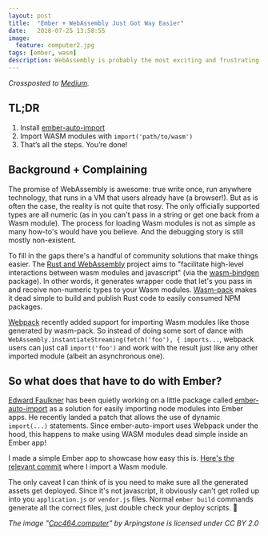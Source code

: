 ```yaml
---
layout: post
title:  "Ember + WebAssembly Just Got Way Easier"
date:   2018-07-25 13:58:55
image:
  feature: computer2.jpg
tags: [ember, wasm]
description: WebAssembly is probably the most exciting and frustrating technology to come around in a while. Ember now makes it easy.
---
```


_Crossposted to [Medium](https://medium.com/@lukedeniston/ember-webassembly-just-got-way-easier-1e4ec6ca40ab)._

## TL;DR

1. Install [ember-auto-import](https://github.com/ef4/ember-auto-import)
2. Import WASM modules with `import('path/to/wasm')`
3. That’s all the steps. You’re done!

## Background + Complaining


The promise of WebAssembly is awesome: true write once, run anywhere technology, that runs in a VM that users already have (a browser!). But as is often the case, the reality is not quite that rosy. The only officially supported types are all numeric (as in you can't pass in a string or get one back from a Wasm module). The process for loading Wasm modules is not as simple as many how-to's would have you believe. And the debugging story is still mostly non-existent.

To fill in the gaps there's a handful of community solutions that make things easier. The [Rust and WebAssembly](https://rustwasm.github.io/) project aims to "facilitate high-level interactions between wasm modules and javascript" (via the [wasm-bindgen](https://rustwasm.github.io/wasm-bindgen/) package). In other words, it generates wrapper code that let's you pass in and receive non-numeric types to your Wasm modules. [Wasm-pack](https://github.com/rustwasm/wasm-pack) makes it dead simple to build and publish Rust code to easily consumed NPM packages.

[Webpack](https://webpack.js.org/) recently added support for importing Wasm modules like those generated by wasm-pack. So instead of doing some sort of dance with `WebAssembly.instantiateStreaming(fetch('foo'), { imports...`, webpack users can just call `import('foo')` and work with the result just like any other imported module (albeit an asynchronous one).

## So what does that have to do with Ember?

[Edward Faulkner](https://eaf4.com/) has been quietly working on a little package called [ember-auto-import](https://github.com/ef4/ember-auto-import) as a solution for easily importing node modules into Ember apps. He recently landed a patch that allows the use of dynamic `import(...)` statements. Since ember-auto-import uses Webpack under the hood, this happens to make using WASM modules dead simple inside an Ember app!

I made a simple Ember app to showcase how easy this is. [Here's the relevant commit](https://github.com/luketheobscure/wasm-example/commit/07477bc2b02ace0e6c347a3f9729d7284ca1be9d) where I import a Wasm module.

The only caveat I can think of is you need to make sure all the generated assets get deployed. Since it's not javascript, it obviously can't get rolled up into you `application.js` or `vendor.js` files. Normal `ember build` commands generate all the correct files, just double check your deploy scripts. 🐹

_The image "[Cpc464.computer](https://commons.wikimedia.org/wiki/File:Cpc464.computer.750pix.jpg#file)" by Arpingstone is licensed under CC BY 2.0_